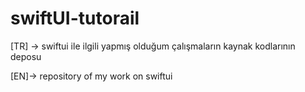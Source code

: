 # swiftUI-tutorail

[TR] -> swiftui ile ilgili yapmış olduğum çalışmaların kaynak kodlarının deposu 

[EN]-> repository of my work on swiftui 

